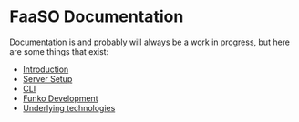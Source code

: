 # FaaSO Documentation

Documentation is and probably will always be a work in progress, but here
are some things that exist:

* [Introduction](introduction.html)
* [Server Setup](server-setup.html)
* [CLI](cli.html)
* [Funko Development](funko-dev.html)
* [Underlying technologies](technologies.html)
